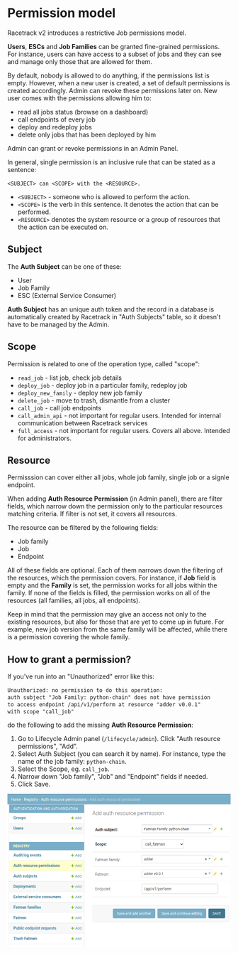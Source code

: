 # Permission model
Racetrack v2 introduces a restrictive Job permissions model.

**Users**, **ESCs** and **Job Families** can be granted fine-grained permissions.
For instance, users can have access to a subset of jobs and they
can see and manage only those that are allowed for them.

By default, nobody is allowed to do anything, if the permissions list is empty.
However, when a new user is created, a set of default permissions is created accordingly.
Admin can revoke these permissions later on.
New user comes with the permissions allowing him to:

- read all jobs status (browse on a dashboard)
- call endpoints of every job
- deploy and redeploy jobs
- delete only jobs that has been deployed by him

Admin can grant or revoke permissions in an Admin Panel.

In general, single permission is an inclusive rule that can be stated as a sentence:
```
<SUBJECT> can <SCOPE> with the <RESOURCE>.
```

- `<SUBJECT>` - someone who is allowed to perform the action.
- `<SCOPE>` is the verb in this sentence. It denotes the action that can be performed.
- `<RESOURCE>` denotes the system resource or a group of resources that the action can be executed on.

## Subject
The **Auth Subject** can be one of these:

- User
- Job Family
- ESC (External Service Consumer)

**Auth Subject** has an unique auth token and the record in a database
is automatically created by Racetrack in "Auth Subjects" table,
so it doesn't have to be managed by the Admin.

## Scope
Permission is related to one of the operation type, called "scope":

- `read_job` - list job, check job details
- `deploy_job` - deploy job in a particular family, redeploy job
- `deploy_new_family` - deploy new job family
- `delete_job` - move to trash, dismantle from a cluster
- `call_job` - call job endpoints
- `call_admin_api` - not important for regular users. Intended for internal communication between Racetrack services
- `full_access` - not important for regular users. Covers all above. Intended for administrators.

## Resource
Permisssion can cover either all jobs, whole job family, single job or a signle endpoint.

When adding **Auth Resource Permission** (in Admin panel), there are filter fields,
which narrow down the permission only to the particular resources matching criteria.
If filter is not set, it covers all resources.

The resource can be filtered by the following fields:

- Job family
- Job
- Endpoint

All of these fields are optional. Each of them narrows down the filtering of the resources, which the permission covers.
For instance, if **Job** field is empty and the **Family** is set, the permission works for all jobs within the family.
If none of the fields is filled, the permission works on all of the resources (all families, all jobs, all endpoints).

Keep in mind that the permission may give an access not only to the existing resources, 
but also for those that are yet to come up in future.
For example, new job version from the same family will be affected, while there is a permission covering the whole family.

## How to grant a permission?
If you've run into an "Unauthorized" error like this:
```
Unauthorized: no permission to do this operation:
auth subject "Job Family: python-chain" does not have permission
to access endpoint /api/v1/perform at resource "adder v0.0.1"
with scope "call_job"
```

do the following to add the missing **Auth Resource Permission**:

1. Go to Lifecycle Admin panel (`/lifecycle/admin`). Click "Auth resource permissions", "Add".
1. Select Auth Subject (you can search it by name).
   For instance, type the name of the job family: `python-chain`.
1. Select the Scope, eg. `call_job`.
1. Narrow down "Job family", "Job" and "Endpoint" fields if needed.
1. Click Save.

![](./assets/permission-add.png)
